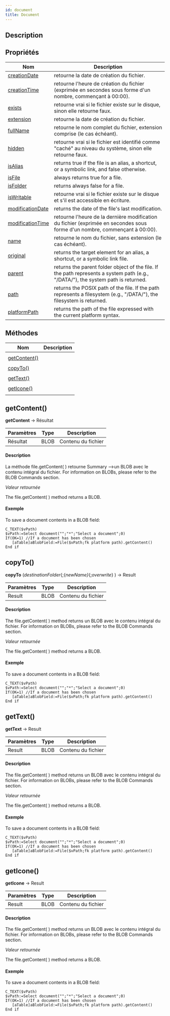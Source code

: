 ```yaml
---
id: document
title: Document
---
```


## Description

## Propriétés

<!-- REF document.properties -->
| Nom                                                                          | Description                                                                                                                                                                            |
| ---------------------------------------------------------------------------- | -------------------------------------------------------------------------------------------------------------------------------------------------------------------------------------- |
|<!-- REF document.creationDate -->[creationDate]()<!-- END REF -->|<!-- REF document.creationDateDesc -->retourne la date de création du fichier.<!-- END REF -->|
|<!-- REF document.creationTime -->[creationTime]()<!-- END REF -->| <!-- REF document.creationTimeDesc --> retourne l'heure de création du fichier (exprimée en secondes sous forme d'un nombre, commençant à 00:00). <!-- END REF -->|
|<!-- REF document.exists -->[exists]()<!-- END REF -->|<!-- REF document.existsDesc --> retourne vrai si le fichier existe sur le disque, sinon elle retourne faux.<!-- END REF -->|
|<!-- REF document.extension -->[extension]()<!-- END REF -->| <!-- REF document.extensionDesc -->retourne la date de création du fichier. <!-- END REF -->|
|<!-- REF document.fullName -->[fullName]()<!-- END REF -->|<!-- REF document.fullNameDesc -->retourne le nom complet du fichier, extension comprise (le cas échéant).<!-- END REF -->|
|<!-- REF document.hidden -->[hidden]() <!-- END REF -->|<!-- REF document.hiddenDesc -->  retourne vrai si le fichier est identifié comme "caché" au niveau du système, sinon elle retourne faux. <!-- END REF -->|
|<!-- REF document.isAlias -->[isAlias]()<!-- END REF -->| <!-- REF document.isAliasDesc -->returns true if the file is an alias, a shortcut, or a symbolic link, and false otherwise.<!-- END REF -->|
|<!-- REF document.isFile -->[isFile]() <!-- END REF -->|<!-- REF document.isFileDesc -->always returns true for a file.<!-- END REF -->|
|<!-- REF document.isFolder -->[isFolder]()<!-- END REF -->|<!-- REF document.isFolderDesc -->returns always false for a file.<!-- END REF -->|
|<!-- REF document.isWritable -->[isWritable]()<!-- END REF -->|<!-- REF document.isWritableDesc -->retourne vrai si le fichier existe sur le disque et s'il est accessible en écriture.<!-- END REF -->|
|<!-- REF document.modificationDate -->[modificationDate]()<!-- END REF -->|<!-- REF document.modificationDateDesc --> returns the date of the file's last modification.<!-- END REF -->|
|<!-- REF document.modificationTime -->[modificationTime]()<!-- END REF -->|<!-- REF document.modificationTimeDesc -->retourne l'heure de la dernière modification du fichier (exprimée en secondes sous forme d'un nombre, commençant à 00:00).<!-- END REF -->|
|<!-- REF document.name -->[name]()<!-- END REF -->| <!-- REF document.nameDesc --> retourne le nom du fichier, sans extension (le cas échéant).<!-- END REF -->|
|<!-- REF document.original -->[original]() <!-- END REF -->|<!-- REF document.originalDesc -->returns the target element for an alias, a shortcut, or a symbolic link file.<!-- END REF -->|
|<!-- REF document.parent -->[parent]()<!-- END REF -->|<!-- REF document.parentDesc -->returns the parent folder object of the file. If the path represents a system path (e.g., "/DATA/"), the system path is returned.<!-- END REF -->|
|<!-- REF document.path -->[path]()<!-- END REF -->|<!-- REF document.pathDesc -->returns the POSIX path of the file. If the path represents a filesystem (e.g., "/DATA/"), the filesystem is returned.<!-- END REF -->|
|<!-- REF document.platformPath -->[platformPath]()<!-- END REF -->|  <!-- REF document.platformPathDesc -->returns the path of the file expressed with the current platform syntax. <!-- END REF -->|
<!-- END REF -->


## Méthodes

















| Nom                           | Description                                  |
| ----------------------------- | -------------------------------------------- |
|<!-- REF document.methods -->|                                              |
| [getContent()](#getcontent)   |<!-- INCLUDE Document.getContent.Summary -->|
|                               |<!--INCLUDE Document.getContent.Syntax -->|
| [copyTo()](#copyto)           |<!-- INCLUDE Document.copyTo.Summary -->|
|                               |<!--INCLUDE Document.copyTo.Syntax -->|
| [getText()](#gettext)         |<!-- INCLUDE Document.getText.Summary -->|
|                               |<!--INCLUDE Document.getText.Syntax -->|
| [getIcone()](#geticone)       |<!-- INCLUDE Document.getIcone.Summary -->|
|                               |<!--INCLUDE Document.getIcone.Syntax -->|
<!-- END REF -->
 
<!-- REF document.methods.Desc -->
## getContent()
<!-- REF Document.getContent.Syntax -->
**getContent** &rarr; Résultat<!-- END REF -->

<!-- REF Document.getContent.Parameters -->
| Paramètres | Type | Description        |
| ---------- | ---- | ------------------ |
| Résultat   | BLOB | Contenu du fichier |
<!-- END REF -->

<!-- REF Document.getContent.Desc -->
#### Description
La méthode file.getContent( ) retourne <!-- REF Document.getContent.Summary -->Summary -->un BLOB avec le contenu intégral du fichier. For information on BLOBs, please refer to the BLOB Commands section.<!-- END REF -->

*Valeur retournée*

The file.getContent( ) method returns a BLOB.

#### Exemple
To save a document contents in a BLOB field:

 ```4d
 C_TEXT($vPath)
 $vPath:=Select document("";"*";"Select a document";0)
 If(OK=1) //If a document has been chosen
    [aTable]aBlobField:=File($vPath;fk platform path).getContent()
 End if
 ```
 <!-- END REF -->

## copyTo()

<!-- REF Document.copyTo.Syntax -->
**copyTo** (*destinationFolder*{;{*newName}*{;*overwrite*} ) &rarr; Result<!-- END REF -->

<!-- REF Document.copyTo.Parameters -->
| Paramètres | Type | Description        |
| ---------- | ---- | ------------------ |
| Result     | BLOB | Contenu du fichier |
<!-- END REF -->

<!-- REF Document.copyTo.Desc -->
#### Description
The file.getContent( ) method returns <!-- REF Document.copyTo.Summary -->un BLOB avec le contenu intégral du fichier. For information on BLOBs, please refer to the BLOB Commands section.<!-- END REF -->

*Valeur retournée*

The file.getContent( ) method returns a BLOB.

#### Exemple
To save a document contents in a BLOB field:

 ```4d
 C_TEXT($vPath)
 $vPath:=Select document("";"*";"Select a document";0)
 If(OK=1) //If a document has been chosen
    [aTable]aBlobField:=File($vPath;fk platform path).getContent()
 End if
 ```
 <!-- END REF -->

## getText()
<!-- REF Document.getText.Syntax -->
**getText** &rarr; Result<!-- END REF -->

<!-- REF Document.getText.Parameters -->
| Paramètres | Type | Description        |
| ---------- | ---- | ------------------ |
| Result     | BLOB | Contenu du fichier |
<!-- END REF -->

<!-- REF Document.getText.Desc -->
#### Description
The file.getContent( ) method returns <!-- REF Document.getText.Summary -->un BLOB avec le contenu intégral du fichier. For information on BLOBs, please refer to the BLOB Commands section.<!-- END REF -->

*Valeur retournée*

The file.getContent( ) method returns a BLOB.

#### Exemple
To save a document contents in a BLOB field:

 ```4d
 C_TEXT($vPath)
 $vPath:=Select document("";"*";"Select a document";0)
 If(OK=1) //If a document has been chosen
    [aTable]aBlobField:=File($vPath;fk platform path).getContent()
 End if
 ```
 <!-- END REF -->

## getIcone()
<!-- REF Document.getIcone.Syntax -->
**getIcone** &rarr; Result<!-- END REF -->

<!-- REF Document.getIcone.Parameters -->
| Paramètres | Type | Description        |
| ---------- | ---- | ------------------ |
| Result     | BLOB | Contenu du fichier |
<!-- END REF -->

<!-- REF Document.getIcone.Desc -->
#### Description
The file.getContent( ) method returns <!-- REF Document.getIcone.Summary -->un BLOB avec le contenu intégral du fichier. For information on BLOBs, please refer to the BLOB Commands section.<!-- END REF -->

*Valeur retournée*

The file.getContent( ) method returns a BLOB.

#### Exemple
To save a document contents in a BLOB field:

 ```4d
 C_TEXT($vPath)
 $vPath:=Select document("";"*";"Select a document";0)
 If(OK=1) //If a document has been chosen
    [aTable]aBlobField:=File($vPath;fk platform path).getContent()
 End if
 ```
 <!-- END REF -->
 <!-- END REF -->